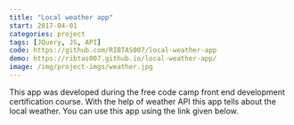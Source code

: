 ```yaml
---
title: "Local weather app"
start: 2017-04-01
categories: project
tags: [JQuery, JS, API]
code: https://github.com/RIBTAS007/local-weather-app
demo: https://ribtas007.github.io/local-weather-app/
image: /img/project-imgs/weather.jpg
---
```



This app was developed during the free code camp front end development certification course.
With the help of weather API this app tells about the local weather. You can use this app 
using the link given below.
